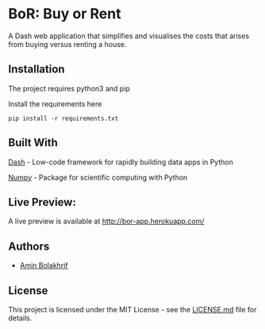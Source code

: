 # BoR: Buy or Rent
A Dash web application that simplifies and visualises the costs that arises from buying versus renting a house.

## Installation
The project requires python3 and pip

Install the requirements here

```
pip install -r requirements.txt
```

## Built With
[Dash](https://dash.plotly.com/introduction) -  Low-code framework for rapidly building data apps in Python

[Numpy](https://numpy.org/) - Package for scientific computing with Python

## Live Preview:
A live preview is available at http://bor-app.herokuapp.com/

## Authors
* [Amin Bolakhrif](https://github.com/bullbo/)

## License
This project is licensed under the MIT License - see the [LICENSE.md](#) file for details.

